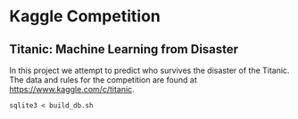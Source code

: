 
# Kaggle Competition
## Titanic: Machine Learning from Disaster

In this project we attempt to predict who survives the disaster of the Titanic.
The data and rules for the competition are found at https://www.kaggle.com/c/titanic.




```
sqlite3 < build_db.sh
```
